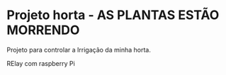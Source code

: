 # Projeto horta - AS PLANTAS ESTÃO MORRENDO


Projeto para controlar a Irrigação da minha horta.

RElay com raspberry Pi
